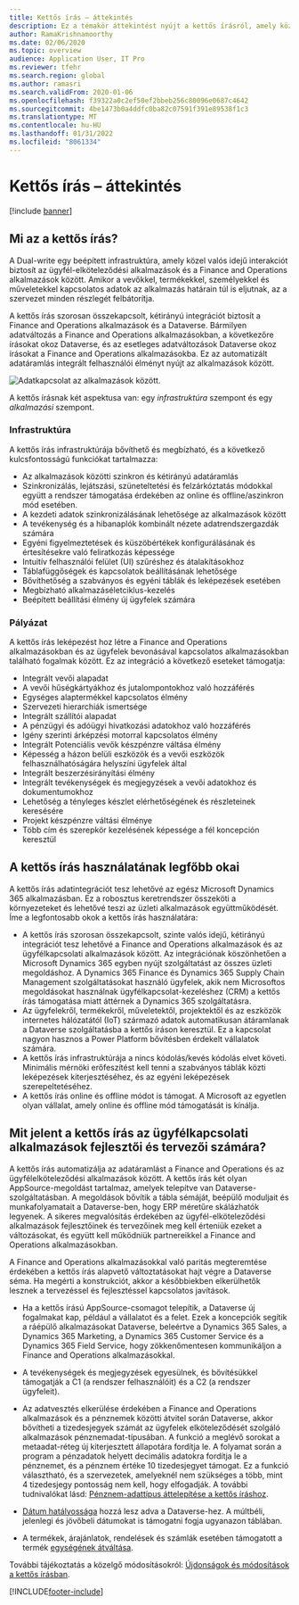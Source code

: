 ```yaml
---
title: Kettős írás – áttekintés
description: Ez a témakör áttekintést nyújt a kettős írásról, amely közel valós idejű interakciót biztosít az ügyfél-elköteleződési alkalmazások és a Finance and Operations alkalmazások között.
author: RamaKrishnamoorthy
ms.date: 02/06/2020
ms.topic: overview
audience: Application User, IT Pro
ms.reviewer: tfehr
ms.search.region: global
ms.author: ramasri
ms.search.validFrom: 2020-01-06
ms.openlocfilehash: f39322a0c2ef50ef2bbeb256c80096e0687c4642
ms.sourcegitcommit: 4be1473b0a4ddfc0ba82c07591f391e89538f1c3
ms.translationtype: MT
ms.contentlocale: hu-HU
ms.lasthandoff: 01/31/2022
ms.locfileid: "8061334"
---
```

# <a name="dual-write-overview"></a>Kettős írás – áttekintés

[!include [banner](../../includes/banner.md)]





## <a name="what-is-dual-write"></a>Mi az a kettős írás?

A Dual-write egy beépített infrastruktúra, amely közel valós idejű interakciót biztosít az ügyfél-elköteleződési alkalmazások és a Finance and Operations alkalmazások között. Amikor a vevőkkel, termékekkel, személyekkel és műveletekkel kapcsolatos adatok az alkalmazás határain túl is eljutnak, az a szervezet minden részlegét felbátorítja.

A kettős írás szorosan összekapcsolt, kétirányú integrációt biztosít a Finance and Operations alkalmazások és a Dataverse. Bármilyen adatváltozás a Finance and Operations alkalmazásokban, a következőre írásokat okoz Dataverse, és az esetleges adatváltozások Dataverse okoz írásokat a Finance and Operations alkalmazásokba. Ez az automatizált adatáramlás integrált felhasználói élményt nyújt az alkalmazások között.

![Adatkapcsolat az alkalmazások között.](media/dual-write-overview.jpg)

A kettős írásnak két aspektusa van: egy *infrastruktúra* szempont és egy *alkalmazási* szempont.

### <a name="infrastructure"></a>Infrastruktúra

A kettős írás infrastruktúrája bővíthető és megbízható, és a következő kulcsfontosságú funkciókat tartalmazza:

+ Az alkalmazások közötti szinkron és kétirányú adatáramlás
+ Szinkronizálás, lejátszási, szüneteltetési és felzárkóztatás módokkal együtt a rendszer támogatása érdekében az online és offline/aszinkron mód esetében.
+ A kezdeti adatok szinkronizálásának lehetősége az alkalmazások között
+ A tevékenység és a hibanaplók kombinált nézete adatrendszergazdák számára
+ Egyéni figyelmeztetések és küszöbértékek konfigurálásának és értesítésekre való feliratkozás képessége
+ Intuitív felhasználói felület (UI) szűréshez és átalakításokhoz
+ Táblafüggőségek és kapcsolatok beállításának lehetősége
+ Bővíthetőség a szabványos és egyéni táblák és leképezések esetében
+ Megbízható alkalmazáséletciklus-kezelés
+ Beépített beállítási élmény új ügyfelek számára

### <a name="application"></a>Pályázat

A kettős írás leképezést hoz létre a Finance and Operations alkalmazásokban és az ügyfelek bevonásával kapcsolatos alkalmazásokban található fogalmak között. Ez az integráció a következő eseteket támogatja:

+ Integrált vevői alapadat
+ A vevői hűségkártyákhoz és jutalompontokhoz való hozzáférés
+ Egységes alaptermékkel kapcsolatos élmény
+ Szervezeti hierarchiák ismertsége
+ Integrált szállítói alapadat
+ A pénzügyi és adóügyi hivatkozási adatokhoz való hozzáférés
+ Igény szerinti árképzési motorral kapcsolatos élmény
+ Integrált Potenciális vevők készpénzre váltása élmény
+ Képesség a házon belüli eszközök és a vevői eszközök felhasználhatóságára helyszíni ügyfelek által
+ Integrált beszerzésirányítási élmény
+ Integrált tevékenységek és megjegyzések a vevői adatokhoz és dokumentumokhoz
+ Lehetőség a tényleges készlet elérhetőségének és részleteinek keresésére
+ Projekt készpénzre váltási élménye
+ Több cím és szerepkör kezelésének képessége a fél koncepción keresztül


## <a name="top-reasons-to-use-dual-write"></a>A kettős írás használatának legfőbb okai

A kettős írás adatintegrációt tesz lehetővé az egész Microsoft Dynamics 365 alkalmazásban. Ez a robosztus keretrendszer összeköti a környezeteket és lehetővé teszi az üzleti alkalmazások együttműködését. Íme a legfontosabb okok a kettős írás használatára:

+ A kettős írás szorosan összekapcsolt, szinte valós idejű, kétirányú integrációt tesz lehetővé a Finance and Operations alkalmazások és az ügyfélkapcsolati alkalmazások között. Az integrációnak köszönhetően a Microsoft Dynamics 365 egyben nyújt szolgáltatást az összes üzleti megoldáshoz. A Dynamics 365 Finance és Dynamics 365 Supply Chain Management szolgáltatásokat használó ügyfelek, akik nem Microsoftos megoldásokat használnak ügyfélkapcsolat-kezeléshez (CRM) a kettős írás támogatása miatt áttérnek a Dynamics 365 szolgáltatásra.
+ Az ügyfelekről, termékekről, műveletektől, projektektől és az eszközök internetes hálózatától (IoT) származó adatok automatikusan átáramlanak a Dataverse szolgáltatásba a kettős íráson keresztül. Ez a kapcsolat nagyon hasznos a Power Platform bővítésben érdekelt vállalatok számára.
+ A kettős írás infrastruktúrája a nincs kódolás/kevés kódolás elvet követi. Minimális mérnöki erőfeszítést kell tenni a szabványos táblák közti leképezések kiterjesztéséhez, és az egyéni leképezések szerepeltetéséhez.
+ A kettős írás online és offline módot is támogat. A Microsoft az egyetlen olyan vállalat, amely online és offline mód támogatását is kínálja.

## <a name="what-does-dual-write-mean-for-developers-and-architects-of-customer-engagement-apps"></a><a id="developer-architect"></a>Mit jelent a kettős írás az ügyfélkapcsolati alkalmazások fejlesztői és tervezői számára?

A kettős írás automatizálja az adatáramlást a Finance and Operations és az ügyfélelköteleződési alkalmazások között. A kettős írás két olyan AppSource-megoldást tartalmaz, amelyek telepítve van Dataverse-szolgáltatásban. A megoldások bővítik a tábla sémáját, beépülő moduljait és munkafolyamatait a Dataverse-ben, hogy ERP méretűre skálázhatók legyenek. A sikeres megvalósítás érdekében az ügyfél-elköteleződési alkalmazások fejlesztőinek és tervezőinek meg kell érteniük ezeket a változásokat, és együtt kell működniük partnereikkel a Finance and Operations alkalmazásokban.

A Finance and Operations alkalmazásokkal való paritás megteremtése érdekében a kettős írás alapvető változtatásokat hajt végre a Dataverse séma. Ha megérti a konstrukciót, akkor a későbbiekben elkerülhetők lesznek a tervezéssel és fejlesztéssel kapcsolatos javítások.

+ Ha a kettős írású AppSource-csomagot telepítik, a Dataverse új fogalmakat kap, például a vállalatot és a felet. Ezek a koncepciók segítik a ráépülő alkalmazásokat Dataverse, beleértve a Dynamics 365 Sales, a Dynamics 365 Marketing, a Dynamics 365 Customer Service és a Dynamics 365 Field Service, hogy zökkenőmentesen kommunikáljon a Finance and Operations alkalmazásokkal.

+ A tevékenységek és megjegyzések egyesülnek, és bővítésükkel támogatják a C1 (a rendszer felhasználóit) és a C2 (a rendszer ügyfeleit).

+ Az adatvesztés elkerülése érdekében a Finance and Operations alkalmazások és a pénznemek közötti átvitel során Dataverse, akkor bővítheti a tizedesjegyek számát az ügyfelek elköteleződését szolgáló alkalmazások pénznemadat-típusában. A funkció a meglévő sorokat a metaadat-réteg új kiterjesztett állapotára fordítja le. A folyamat során a program a pénzadatok helyett decimális adatokra fordítja le a pénznemet, és a pénznem értéke 10 tizedesjegyet támogat. Ez a funkció választható, és a szervezetek, amelyeknél nem szükséges a több, mint 4 tizedesjegy pontosság nem kell, hogy elfogadják. A további tudnivalókat lásd: [Pénznem-adattípus áttelepítése a kettős íráshoz](currrency-decimal-places.md).

+ [Dátum hatályossága](../../dev-tools/date-effectivity.md) hozzá lesz adva a Dataverse-hez. A múltbéli, jelenlegi és jövőbeli dátumokat is támogatni fogja ugyanazon táblában.

+ A termékek, árajánlatok, rendelések és számlák esetében támogatott a termék [egységének átváltása](../../../../supply-chain/pim/tasks/manage-unit-measure.md).

További tájékoztatás a közelgő módosításokról: [Újdonságok és módosítások a kettős írásban](whats-new-dual-write.md).



[!INCLUDE[footer-include](../../../../includes/footer-banner.md)]
